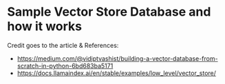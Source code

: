 # Sample Vector Store Database and how it works

Credit goes to the article & References: 
* https://medium.com/@vidiptvashist/building-a-vector-database-from-scratch-in-python-6bd683ba5171
* https://docs.llamaindex.ai/en/stable/examples/low_level/vector_store/ 